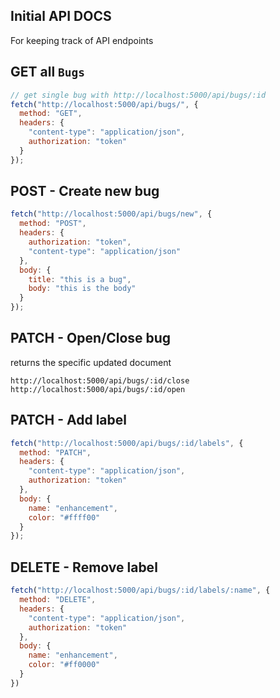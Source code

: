 <!--  -->

## Initial API DOCS

For keeping track of API endpoints

## GET all `Bugs`

```js
// get single bug with http://localhost:5000/api/bugs/:id
fetch("http://localhost:5000/api/bugs/", {
  method: "GET",
  headers: {
    "content-type": "application/json",
    authorization: "token"
  }
});
```

## POST - Create new bug

```js
fetch("http://localhost:5000/api/bugs/new", {
  method: "POST",
  headers: {
    authorization: "token",
    "content-type": "application/json"
  },
  body: {
    title: "this is a bug",
    body: "this is the body"
  }
});
```

## PATCH - Open/Close bug

returns the specific updated document

```
http://localhost:5000/api/bugs/:id/close
http://localhost:5000/api/bugs/:id/open
```

## PATCH - Add label

```js
fetch("http://localhost:5000/api/bugs/:id/labels", {
  method: "PATCH",
  headers: {
    "content-type": "application/json",
    authorization: "token"
  },
  body: {
    name: "enhancement",
    color: "#ffff00"
  }
});
```

## DELETE - Remove label

```js
fetch("http://localhost:5000/api/bugs/:id/labels/:name", {
  method: "DELETE",
  headers: {
    "content-type": "application/json",
    authorization: "token"
  },
  body: {
    name: "enhancement",
    color: "#ff0000"
  }
})
```
